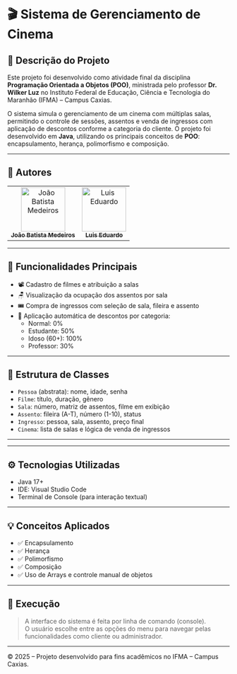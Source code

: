 # 🎬 Sistema de Gerenciamento de Cinema

## 📌 Descrição do Projeto

Este projeto foi desenvolvido como atividade final da disciplina **Programação Orientada a Objetos (POO)**, ministrada pelo professor **Dr. Wilker Luz** no Instituto Federal de Educação, Ciência e Tecnologia do Maranhão (IFMA) – Campus Caxias.

O sistema simula o gerenciamento de um cinema com múltiplas salas, permitindo o controle de sessões, assentos e venda de ingressos com aplicação de descontos conforme a categoria do cliente. O projeto foi desenvolvido em **Java**, utilizando os principais conceitos de **POO**: encapsulamento, herança, polimorfismo e composição.

---

## 👥 Autores

<table>
  <tr>
    <td align="center">
      <a href="https://github.com/joaobatistamedeiroscf">
        <img src="https://github.com/joaobatistamedeiroscf.png" width="100px;" alt="João Batista Medeiros"/><br />
        <sub><b>João Batista Medeiros</b></sub>
      </a>
    </td>
    <td align="center">
      <a href="https://github.com/LuisEduardoS23">
        <img src="https://github.com/LuisEduardoS23.png" width="100px;" alt="Luis Eduardo"/><br />
        <sub><b>Luis Eduardo</b></sub>
      </a>
    </td>
  </tr>
</table>

---

## 🎯 Funcionalidades Principais

- 📽️ Cadastro de filmes e atribuição a salas
- 🪑 Visualização da ocupação dos assentos por sala
- 🎟️ Compra de ingressos com seleção de sala, fileira e assento
- 💸 Aplicação automática de descontos por categoria:
  - Normal: 0%
  - Estudante: 50%
  - Idoso (60+): 100%
  - Professor: 30%

---

## 🧱 Estrutura de Classes

- `Pessoa` (abstrata): nome, idade, senha
- `Filme`: título, duração, gênero
- `Sala`: número, matriz de assentos, filme em exibição
- `Assento`: fileira (A-T), número (1-10), status
- `Ingresso`: pessoa, sala, assento, preço final
- `Cinema`: lista de salas e lógica de venda de ingressos

---

---

## ⚙️ Tecnologias Utilizadas

- Java 17+
- IDE: Visual Studio Code
- Terminal de Console (para interação textual)

---

## 💡 Conceitos Aplicados

- ✅ Encapsulamento
- ✅ Herança
- ✅ Polimorfismo
- ✅ Composição
- ✅ Uso de Arrays e controle manual de objetos

---

## 📸 Execução

> A interface do sistema é feita por linha de comando (console).  
> O usuário escolhe entre as opções do menu para navegar pelas funcionalidades como cliente ou administrador.

---


© 2025 – Projeto desenvolvido para fins acadêmicos no IFMA – Campus Caxias.